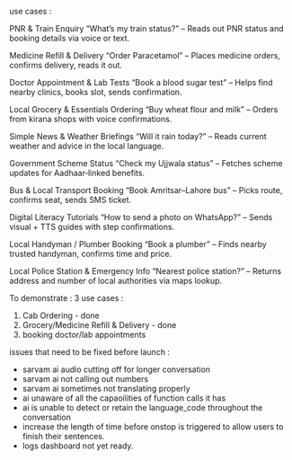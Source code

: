 use cases : 

PNR & Train Enquiry	“What’s my train status?” – Reads out PNR status and booking details via voice or text.

Medicine Refill & Delivery	“Order Paracetamol” – Places medicine orders, confirms delivery, reads it out.

Doctor Appointment & Lab Tests	“Book a blood sugar test” – Helps find nearby clinics, books slot, sends confirmation.

Local Grocery & Essentials Ordering	“Buy wheat flour and milk” – Orders from kirana shops with voice confirmations.

Simple News & Weather Briefings	“Will it rain today?” – Reads current weather and advice in the local language.

Government Scheme Status	“Check my Ujjwala status” – Fetches scheme updates for Aadhaar‑linked benefits.

Bus & Local Transport Booking	“Book Amritsar–Lahore bus” – Picks route, confirms seat, sends SMS ticket.

Digital Literacy Tutorials	“How to send a photo on WhatsApp?” – Sends visual + TTS guides with step confirmations.

Local Handyman / Plumber Booking	“Book a plumber” – Finds nearby trusted handyman, confirms time and price.

Local Police Station & Emergency Info	“Nearest police station?” – Returns address and number of local authorities via maps lookup.

To demonstrate : 3 use cases :
1. Cab Ordering - done
2. Grocery/Medicine Refill & Delivery - done
3. booking doctor/lab appointments

issues that need to be fixed before launch : 
- sarvam ai audio cutting off for longer conversation
- sarvam ai not calling out numbers
- sarvam ai sometimes not translating properly
- ai unaware of all the capaoilities of function calls it has
- ai is unable to detect or retain the language_code throughout the conversation
- increase the length of time before onstop is triggered to allow users to finish their sentences.
- logs dashboard not yet ready.